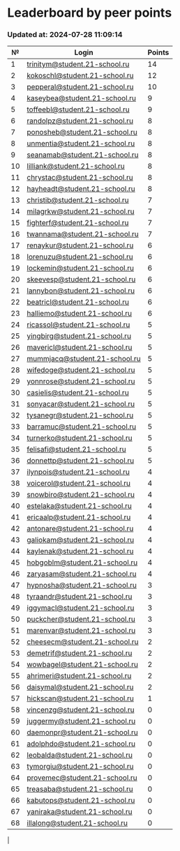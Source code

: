 # Leaderboard by peer points

### Updated at: 2024-07-28 11:09:14

| № | Login | Points |
|---|-------|--------|
|1|trinitym@student.21-school.ru|14|
|2|kokoschl@student.21-school.ru|12|
|3|pepperal@student.21-school.ru|10|
|4|kaseybea@student.21-school.ru|9|
|5|toffeebl@student.21-school.ru|9|
|6|randolpz@student.21-school.ru|8|
|7|ponosheb@student.21-school.ru|8|
|8|unmentia@student.21-school.ru|8|
|9|seanamab@student.21-school.ru|8|
|10|lilliank@student.21-school.ru|8|
|11|chrystac@student.21-school.ru|8|
|12|hayheadt@student.21-school.ru|8|
|13|christib@student.21-school.ru|7|
|14|milagrkw@student.21-school.ru|7|
|15|fighterf@student.21-school.ru|7|
|16|twannama@student.21-school.ru|7|
|17|renaykur@student.21-school.ru|6|
|18|lorenuzu@student.21-school.ru|6|
|19|lockemin@student.21-school.ru|6|
|20|skeevesp@student.21-school.ru|6|
|21|lannybon@student.21-school.ru|6|
|22|beatricl@student.21-school.ru|6|
|23|halliemo@student.21-school.ru|6|
|24|ricassol@student.21-school.ru|5|
|25|yingbirg@student.21-school.ru|5|
|26|mavericl@student.21-school.ru|5|
|27|mummjacq@student.21-school.ru|5|
|28|wifedoge@student.21-school.ru|5|
|29|yonnrose@student.21-school.ru|5|
|30|casielis@student.21-school.ru|5|
|31|sonyacar@student.21-school.ru|5|
|32|tysanegr@student.21-school.ru|5|
|33|barramuc@student.21-school.ru|5|
|34|turnerko@student.21-school.ru|5|
|35|felisafi@student.21-school.ru|5|
|36|donnettp@student.21-school.ru|5|
|37|ilynpois@student.21-school.ru|4|
|38|voicerol@student.21-school.ru|4|
|39|snowbiro@student.21-school.ru|4|
|40|estelaka@student.21-school.ru|4|
|41|ericaalp@student.21-school.ru|4|
|42|antonare@student.21-school.ru|4|
|43|galiokam@student.21-school.ru|4|
|44|kaylenak@student.21-school.ru|4|
|45|hobgoblm@student.21-school.ru|4|
|46|zaryasam@student.21-school.ru|4|
|47|hypnosha@student.21-school.ru|3|
|48|tyraandr@student.21-school.ru|3|
|49|iggymacl@student.21-school.ru|3|
|50|puckcher@student.21-school.ru|3|
|51|marenvar@student.21-school.ru|3|
|52|cheesecm@student.21-school.ru|2|
|53|demetrif@student.21-school.ru|2|
|54|wowbagel@student.21-school.ru|2|
|55|ahrimeri@student.21-school.ru|2|
|56|daisymal@student.21-school.ru|2|
|57|hickscan@student.21-school.ru|1|
|58|vincenzg@student.21-school.ru|0|
|59|juggermy@student.21-school.ru|0|
|60|daemonpr@student.21-school.ru|0|
|61|adolphdo@student.21-school.ru|0|
|62|leobalda@student.21-school.ru|0|
|63|tymorgiu@student.21-school.ru|0|
|64|provemec@student.21-school.ru|0|
|65|treasaba@student.21-school.ru|0|
|66|kabutops@student.21-school.ru|0|
|67|yaniraka@student.21-school.ru|0|
|68|illalong@student.21-school.ru|0|
|
